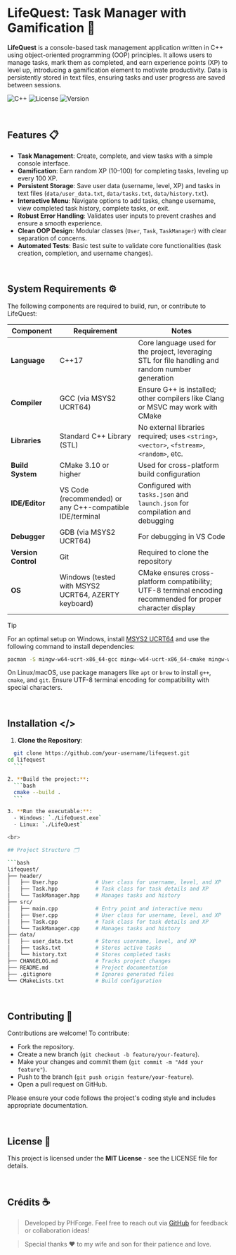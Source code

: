 # LifeQuest: Task Manager with Gamification 🏁​

**LifeQuest** is a console-based task management application written in C++ using object-oriented programming (OOP) principles. It allows users to manage tasks, mark them as completed, and earn experience points (XP) to level up, introducing a gamification element to motivate productivity. Data is persistently stored in text files, ensuring tasks and user progress are saved between sessions.

![C++](https://img.shields.io/badge/C++-17-blue.svg)
![License](https://img.shields.io/badge/License-MIT-green.svg)
![Version](https://img.shields.io/badge/Version-0.1-brightgreen.svg)

<br>

## Features 📋

- **Task Management**: Create, complete, and view tasks with a simple console interface.
- **Gamification**: Earn random XP (10–100) for completing tasks, leveling up every 100 XP.
- **Persistent Storage**: Save user data (username, level, XP) and tasks in text files (`data/user_data.txt`, `data/tasks.txt`, `data/history.txt`).
- **Interactive Menu**: Navigate options to add tasks, change username, view completed task history, complete tasks, or exit.
- **Robust Error Handling**: Validates user inputs to prevent crashes and ensure a smooth experience.
- **Clean OOP Design**: Modular classes (`User`, `Task`, `TaskManager`) with clear separation of concerns.
- **Automated Tests**: Basic test suite to validate core functionalities (task creation, completion, and username changes).

<br>

## System Requirements ⚙️

The following components are required to build, run, or contribute to LifeQuest:

| Component          | Requirement                              | Notes                                      |
|--------------------|------------------------------------------|--------------------------------------------|
| **Language**       | C++17                                    | Core language used for the project, leveraging STL for file handling and random number generation |
| **Compiler**       | GCC (via MSYS2 UCRT64)                   | Ensure G++ is installed; other compilers like Clang or MSVC may work with CMake |
| **Libraries**      | Standard C++ Library (STL)               | No external libraries required; uses `<string>`, `<vector>`, `<fstream>`, `<random>`, etc. |
| **Build System**   | CMake 3.10 or higher                     | Used for cross-platform build configuration |
| **IDE/Editor**     | VS Code (recommended) or any C++-compatible IDE/terminal | Configured with `tasks.json` and `launch.json` for compilation and debugging |
| **Debugger**       | GDB (via MSYS2 UCRT64)                   | For debugging in VS Code                   |
| **Version Control**| Git                                      | Required to clone the repository           |
| **OS**             | Windows (tested with MSYS2 UCRT64, AZERTY keyboard) | CMake ensures cross-platform compatibility; UTF-8 terminal encoding recommended for proper character display |

> [!TIP]
> For an optimal setup on Windows, install [MSYS2 UCRT64](https://www.msys2.org/) and use the following command to install dependencies:
> ```bash
> pacman -S mingw-w64-ucrt-x86_64-gcc mingw-w64-ucrt-x86_64-cmake mingw-w64-ucrt-x86_64-gdb
> ```
> On Linux/macOS, use package managers like `apt` or `brew` to install `g++`, `cmake`, and `git`. Ensure UTF-8 terminal encoding for compatibility with special characters.

<br>

## Installation </>

1. **Clone the Repository**:
  ```bash
	git clone https://github.com/your-username/lifequest.git
  cd lifequest
	```

2. **Build the project:**:
	```bash
	cmake --build .
	```

3. **Run the executable:**:
	- Windows: `./LifeQuest.exe`
	- Linux: `./LifeQuest`

<br>

## Project Structure 🗂️

```bash
lifequest/
├── header/
│   ├── User.hpp            # User class for username, level, and XP
│   ├── Task.hpp            # Task class for task details and XP
│   └── TaskManager.hpp     # Manages tasks and history
├── src/
│   ├── main.cpp            # Entry point and interactive menu
│   ├── User.cpp            # User class for username, level, and XP
│   ├── Task.cpp            # Task class for task details and XP
│   └── TaskManager.cpp     # Manages tasks and history
├── data/
│   ├── user_data.txt       # Stores username, level, and XP
│   ├── tasks.txt           # Stores active tasks
│   └── history.txt         # Stores completed tasks
├── CHANGELOG.md            # Tracks project changes
├── README.md               # Project documentation
├── .gitignore              # Ignores generated files
└── CMakeLists.txt          # Build configuration
```

<br>

## Contributing 🤝

Contributions are welcome! To contribute:

- Fork the repository.
- Create a new branch (`git checkout -b feature/your-feature`).
- Make your changes and commit them (`git commit -m "Add your feature"`).
- Push to the branch (`git push origin feature/your-feature`).
- Open a pull request on GitHub.

Please ensure your code follows the project's coding style and includes appropriate documentation.

<br>

## License 🧾

This project is licensed under the **MIT License** - see the LICENSE file for details.

<br>

## Crédits ☕

> Developed by PHForge. 
> Feel free to reach out via [GitHub](https://github.com/PHForge) for feedback or collaboration ideas!

> Special thanks ❤️ to my wife and son for their patience and love.